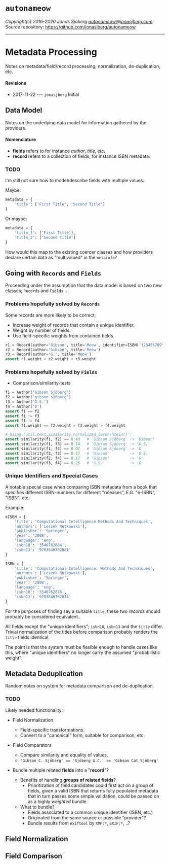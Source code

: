 `autonameow`
============
*Copyright(c) 2016-2020 Jonas Sjöberg <autonameow@jonasjberg.com>*  
Source repository: <https://github.com/jonasjberg/autonameow>

--------------------------------------------------------------------------------

Metadata Processing
===================
Notes on metadata/field/record processing, normalization, de-duplication, etc.

#### Revisions
* 2017-11-22 --- `jonasjberg` Initial



Data Model
----------
Notes on the underlying data model for information gathered by the providers.

#### Nomenclature

* __fields__ refers to for instance *author*, *title*, etc.
* __record__ refers to a collection of fields, for instance ISBN metadata.

### TODO
I'm still not sure how to model/describe fields with multiple values..

Maybe:
```python
metadata = {
    'title': ['First Title', 'Second Title']
}
```

Or maybe:
```python
metadata = {
    'title_1': ['First Title'],
    'title_2': ['Second Title']
}
```

How would this map to the existing coercer classes and how providers
declare certain data as "multivalued" in the `metainfo`?


Going with `Records` and `Fields`
---------------------------------
Proceeding under the assumption that the data model is based on
two new classes; `Records` and `Fields` ..

### Problems hopefully solved by `Records`
Some records are more likely to be correct;

* Increase weight of records that contain a unique identifier.
* Weight by number of fields.
* Use field-specific weights from contained fields.

```python
r1 = Record(author='Gibson', title='Meow', identifier=ISBN('123456789'))
r2 = Record(author='Gibson', title='Meow')
r3 = Record(author='G.', title='Meow')
assert r1.weight > r2.weight > r3.weight
```


### Problems hopefully solved by `Fields`

* Comparison/similarity-tests

```python
f1 = Author('Gibson Sjöberg')
f2 = Author('gibson sjöberg')
f3 = Author('G.S.')
f4 = Author('G')
assert f1 == f2
assert f1 != f3
assert f1 != f4
assert f1.weight == f2.weight > f3.weight > f4.weight

# Using 'util.text.similarity.normalized_levenshtein()':
assert similarity(f1, f2) == 0.43   # 'Gibson Sjöberg' -> 'Gibson'
assert similarity(f1, f3) == 0.14   # 'Gibson Sjöberg' -> 'G.S.'
assert similarity(f1, f4) == 0.07   # 'Gibson Sjöberg' -> 'G'
assert similarity(f2, f3) == 0.17   # 'Gibson'         -> 'G.S.'
assert similarity(f2, f4) == 0.17   # 'Gibson'         -> 'G'
assert similarity(f3, f4) == 0.25   # 'G.S.'           -> 'G'
```

### Unique Identifiers and Special Cases
A notable special case when comparing ISBN metadata from a book that specifies
different ISBN-numbers for different "releases", E.G. "e-ISBN", "ISBN", etc.

Example:

```python
eISBN = {
    'title': 'Computational Intelligence Methods And Techniques',
    'authors': ['Leszek Rutkowski'],
    'publisher': 'Springer',
    'year': '2008',
    'language': 'eng',
    'isbn10': '3540762884',
    'isbn13': '9783540762881'
}

ISBN = {
    'title': 'Computational Intelligence: Methods And Techniques',
    'authors': ['Leszek Rutkowski'],
    'publisher': 'Springer',
    'year': '2008',
    'language': 'eng',
    'isbn10': '3540762876',
    'isbn13': '9783540762874'
}
```

For the purposes of finding say a suitable `title`, these two *records* should
probably be considered equivalent..

All fields except the "unique identifiers"; `isbn10`, `isbn13` and the `title`
differ.  Trivial normalization of the titles before comparison probably renders
the `title` fields identical.

The point is that the system must be flexible enough to handle cases like this,
where "unique identifiers" no longer carry the assumed "probabilistic weight".



Metadata Deduplication
----------------------
Random notes on system for metadata comparison and de-duplication.

### TODO
Likely needed functionality:

* Field Normalization
    * Field-specific transformations.
    * Convert to a "canonical" form, suitable for comparison, etc.
* Field Comparators
    * Compare similarity and equality of values.
    * `'Gibson C. Sjöberg' == 'Sjöberg G.C.' == 'Gibson Cat Sjöberg'`


* Bundle multiple related __fields__ into a "__record__"?
    * Benefits of handling __groups of related fields__?
        * Prioritization of field candidates could first act on a group of
          fields, given a valid ISBN that returns fully populated metadata that
          in turn passes some simple validation, could be passed on as a highly
          *weighted* bundle.
    * What to bundle?
        * Fields associated to a common unique identifier (ISBN, etc.)
        * Originated from the same source or possible "provider"?
        * Bundle results from `exiftool` by `XMP:*`, `EXIF:*`, ..?



Field Normalization
-------------------

<!-- TODO: ... -->



Field Comparison
----------------

<!-- TODO: ... -->
